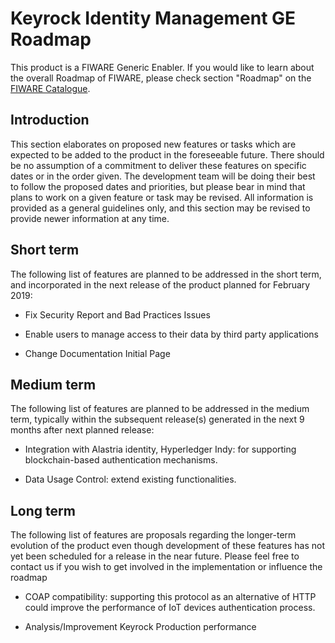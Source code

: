 # Keyrock Identity Management GE Roadmap

This product is a FIWARE Generic Enabler. If you would like to learn about the
overall Roadmap of FIWARE, please check section "Roadmap" on the
[FIWARE Catalogue](https://github.com/Fiware/catalogue).

## Introduction

This section elaborates on proposed new features or tasks which are expected to
be added to the product in the foreseeable future. There should be no assumption
of a commitment to deliver these features on specific dates or in the order
given. The development team will be doing their best to follow the proposed
dates and priorities, but please bear in mind that plans to work on a given
feature or task may be revised. All information is provided as a general
guidelines only, and this section may be revised to provide newer information at
any time.

## Short term

The following list of features are planned to be addressed in the short term,
and incorporated in the next release of the product planned for February 2019:

-   Fix Security Report and Bad Practices Issues

-   Enable users to manage access to their data by third party applications

-   Change Documentation Initial Page

## Medium term

The following list of features are planned to be addressed in the medium term,
typically within the subsequent release(s) generated in the next 9 months after
next planned release:

-   Integration with Alastria identity, Hyperledger Indy: for supporting
    blockchain-based authentication mechanisms.

-   Data Usage Control: extend existing functionalities.

## Long term

The following list of features are proposals regarding the longer-term evolution
of the product even though development of these features has not yet been
scheduled for a release in the near future. Please feel free to contact us if
you wish to get involved in the implementation or influence the roadmap

-   COAP compatibility: supporting this protocol as an alternative of HTTP could
    improve the performance of IoT devices authentication process.

-   Analysis/Improvement Keyrock Production performance
